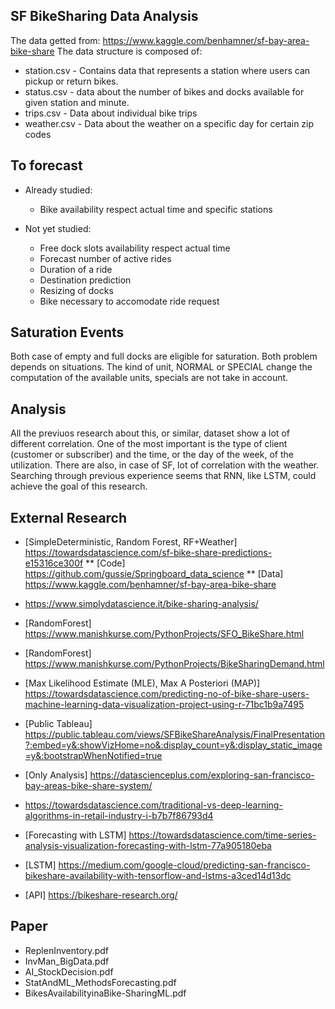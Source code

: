 SF BikeSharing Data Analysis
------------------
The data getted from: https://www.kaggle.com/benhamner/sf-bay-area-bike-share
The data structure is composed of:
  * station.csv - Contains data that represents a station where users can pickup or return bikes.
  * status.csv - data about the number of bikes and docks available for given station and minute.
  * trips.csv - Data about individual bike trips
  * weather.csv - Data about the weather on a specific day for certain zip codes


To forecast
------------
* Already studied:
  - Bike availability respect actual time and specific stations

* Not yet studied:
  - Free dock slots availability respect actual time
  - Forecast number of active rides
  - Duration of a ride
  - Destination prediction
  - Resizing of docks
  - Bike necessary to accomodate ride request


Saturation Events
------------------
Both case of empty and full docks are eligible for saturation. Both problem depends on situations.
The kind of unit, NORMAL or SPECIAL change the computation of the available units, specials are not
take in account.


Analysis
---------
All the previuos research about this, or similar, dataset show a lot of different correlation. One of the most important is the type of client (customer or subscriber) and the time, or the day of the week, of the utilization. There are also, in case of SF, lot of correlation with the weather.
Searching through previous experience seems that RNN, like LSTM, could achieve the goal of this research.


External Research
------------------
* [SimpleDeterministic, Random Forest, RF+Weather] https://towardsdatascience.com/sf-bike-share-predictions-e15316ce300f
    ** [Code] https://github.com/gussie/Springboard_data_science
    ** [Data] https://www.kaggle.com/benhamner/sf-bay-area-bike-share

* https://www.simplydatascience.it/bike-sharing-analysis/

* [RandomForest] https://www.manishkurse.com/PythonProjects/SFO_BikeShare.html
* [RandomForest] https://www.manishkurse.com/PythonProjects/BikeSharingDemand.html

* [Max Likelihood Estimate (MLE), Max A Posteriori (MAP)] https://towardsdatascience.com/predicting-no-of-bike-share-users-machine-learning-data-visualization-project-using-r-71bc1b9a7495

* [Public Tableau] https://public.tableau.com/views/SFBikeShareAnalysis/FinalPresentation?:embed=y&:showVizHome=no&:display_count=y&:display_static_image=y&:bootstrapWhenNotified=true

* [Only Analysis] https://datascienceplus.com/exploring-san-francisco-bay-areas-bike-share-system/

* https://towardsdatascience.com/traditional-vs-deep-learning-algorithms-in-retail-industry-i-b7b7f86793d4

* [Forecasting with LSTM] https://towardsdatascience.com/time-series-analysis-visualization-forecasting-with-lstm-77a905180eba

* [LSTM] https://medium.com/google-cloud/predicting-san-francisco-bikeshare-availability-with-tensorflow-and-lstms-a3ced14d13dc

* [API] https://bikeshare-research.org/


Paper
--------
* ReplenInventory.pdf
* InvMan_BigData.pdf
* AI_StockDecision.pdf
* StatAndML_MethodsForecasting.pdf
* BikesAvailabilityinaBike-SharingML.pdf
